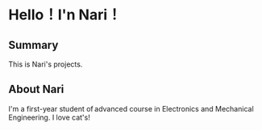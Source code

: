 # Hello！I'n Nari！

## Summary
This is Nari's projects.

## About Nari
I'm a first-year student of advanced course in Electronics and Mechanical Engineering.
I love cat's!
